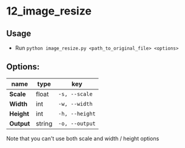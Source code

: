 # 12_image_resize

## Usage

 - Run `python image_resize.py <path_to_original_file> <options>`

## Options:

name | type | key |
--- | --- | --- |
**Scale** | float | `-s, --scale`
**Width** | int | `-w, --width`
**Height** | int | `-h, --height`
**Output** | string | `-o, --output`

Note that you can't use both scale and width / height options

